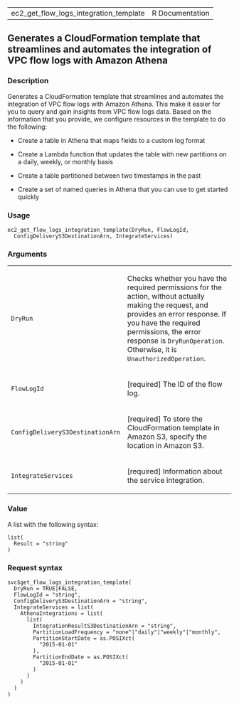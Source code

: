 <table style="width: 100%;">
<tbody>
<tr class="odd">
<td>ec2_get_flow_logs_integration_template</td>
<td style="text-align: right;">R Documentation</td>
</tr>
</tbody>
</table>

## Generates a CloudFormation template that streamlines and automates the integration of VPC flow logs with Amazon Athena

### Description

Generates a CloudFormation template that streamlines and automates the
integration of VPC flow logs with Amazon Athena. This make it easier for
you to query and gain insights from VPC flow logs data. Based on the
information that you provide, we configure resources in the template to
do the following:

-   Create a table in Athena that maps fields to a custom log format

-   Create a Lambda function that updates the table with new partitions
    on a daily, weekly, or monthly basis

-   Create a table partitioned between two timestamps in the past

-   Create a set of named queries in Athena that you can use to get
    started quickly

### Usage

    ec2_get_flow_logs_integration_template(DryRun, FlowLogId,
      ConfigDeliveryS3DestinationArn, IntegrateServices)

### Arguments

<table>
<colgroup>
<col style="width: 35%" />
<col style="width: 65%" />
</colgroup>
<tbody>
<tr class="odd">
<td><code
id="ec2_get_flow_logs_integration_template_:_DryRun">DryRun</code></td>
<td><p>Checks whether you have the required permissions for the action,
without actually making the request, and provides an error response. If
you have the required permissions, the error response is
<code>DryRunOperation</code>. Otherwise, it is
<code>UnauthorizedOperation</code>.</p></td>
</tr>
<tr class="even">
<td><code
id="ec2_get_flow_logs_integration_template_:_FlowLogId">FlowLogId</code></td>
<td><p>[required] The ID of the flow log.</p></td>
</tr>
<tr class="odd">
<td><code
id="ec2_get_flow_logs_integration_template_:_ConfigDeliveryS3DestinationArn">ConfigDeliveryS3DestinationArn</code></td>
<td><p>[required] To store the CloudFormation template in Amazon S3,
specify the location in Amazon S3.</p></td>
</tr>
<tr class="even">
<td><code
id="ec2_get_flow_logs_integration_template_:_IntegrateServices">IntegrateServices</code></td>
<td><p>[required] Information about the service integration.</p></td>
</tr>
</tbody>
</table>

### Value

A list with the following syntax:

    list(
      Result = "string"
    )

### Request syntax

    svc$get_flow_logs_integration_template(
      DryRun = TRUE|FALSE,
      FlowLogId = "string",
      ConfigDeliveryS3DestinationArn = "string",
      IntegrateServices = list(
        AthenaIntegrations = list(
          list(
            IntegrationResultS3DestinationArn = "string",
            PartitionLoadFrequency = "none"|"daily"|"weekly"|"monthly",
            PartitionStartDate = as.POSIXct(
              "2015-01-01"
            ),
            PartitionEndDate = as.POSIXct(
              "2015-01-01"
            )
          )
        )
      )
    )
